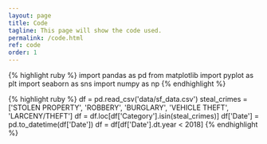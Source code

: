 ```yaml
---
layout: page
title: Code
tagline: This page will show the code used.
permalink: /code.html
ref: code
order: 1
---
```




{% highlight ruby %}
import pandas as pd
from matplotlib import pyplot as plt
import seaborn as sns
import numpy as np
{% endhighlight %}

{% highlight ruby %}
df = pd.read_csv('data/sf_data.csv')
steal_crimes = ['STOLEN PROPERTY', 'ROBBERY', 'BURGLARY', 'VEHICLE THEFT', 'LARCENY/THEFT']
df = df.loc[df['Category'].isin(steal_crimes)]
df['Date'] = pd.to_datetime(df['Date'])
df = df[df['Date'].dt.year < 2018]
{% endhighlight %}